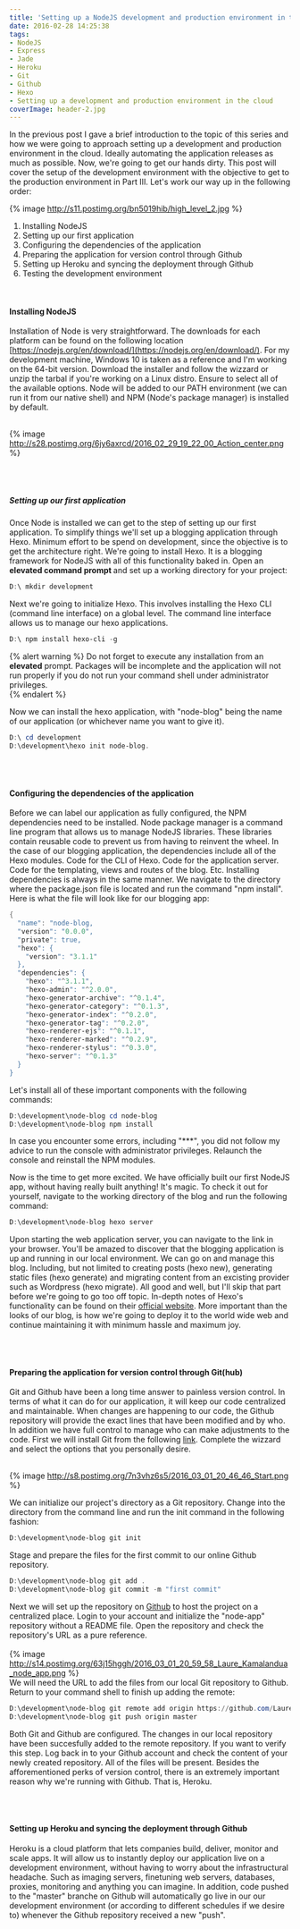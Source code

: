 ```yaml
---
title: 'Setting up a NodeJS development and production environment in the cloud. Part II'
date: 2016-02-28 14:25:38
tags:
- NodeJS
- Express
- Jade
- Heroku
- Git
- Github
- Hexo
- Setting up a development and production environment in the cloud
coverImage: header-2.jpg
---
```

In the previous post I gave a brief introduction to the topic of this series and how we were going to approach setting up a development and production environment in the cloud. Ideally automating the application releases as much as possible. Now, we're going to get our hands dirty. This post will cover the setup of the development environment with the objective to get to the production environment in Part III. <!-- more -->Let's work our way up in the following order:<br>

{% image http://s11.postimg.org/bn5019hib/high_level_2.jpg %}

1. Installing NodeJS 
2. Setting up our first application
3. Configuring the dependencies of the application
4. Preparing the application for version control through Github
5. Setting up Heroku and syncing the deployment through Github
6. Testing the development environment

<br>
<h4>Installing NodeJS</h4>

Installation of Node is very straightforward. The downloads for each platform can be found on the following location [https://nodejs.org/en/download/](https://nodejs.org/en/download/). For my development machine, Windows 10 is taken as a reference and I'm working on the 64-bit version. Download the installer and follow the wizzard or unzip the tarbal if you're working on a Linux distro. Ensure to select all of the available options. Node will be added to our PATH environment (we can run it from our native shell) and NPM (Node's package manager) is installed by default.<br><br>

{% image http://s28.postimg.org/6jy6axrcd/2016_02_29_19_22_00_Action_center.png %}

<br><br><h5>Setting up our first application</h5>

Once Node is installed we can get to the step of setting up our first application. To simplify things we'll set up a blogging application through Hexo. Minimum effort to be spend on development, since the objective is to get the architecture right. We're going to install Hexo. It is a blogging framework for NodeJS with all of this functionality baked in. Open an <b>elevated command prompt </b> and set up a working directory for your project:
``` powershell
D:\ mkdir development
```
Next we're going to initialize Hexo. This involves installing the Hexo CLI (command line interface) on a global level. The command line interface allows us to manage our hexo applications.

 ``` powershell
D:\ npm install hexo-cli -g
```
{% alert warning %}
Do not forget to execute any installation from an <b>elevated</b> prompt. Packages will be incomplete and the application will not run properly if you do not run your command shell under administrator privileges.<br>
{% endalert %}

Now we can install the hexo application, with "node-blog" being the name of our application (or whichever name you want to give it).
 ``` powershell
D:\ cd development
D:\development\hexo init node-blog. 
```

<br><br><h4>Configuring the dependencies of the application</h4>
Before we can label our application as fully configured, the NPM dependencies need to be installed. Node package manager is a command line program that allows us to manage NodeJS libraries. These libraries contain reusable code to prevent us from having to reinvent the wheel. In the case of our blogging application, the dependencies include all of the Hexo modules. Code for the CLI of Hexo. Code for the application server. Code for the templating, views and routes of the blog. Etc. Installing dependencies is always in the same manner. We navigate to the directory where the package.json file is located and run the command "npm install". Here is what the file will look like for our blogging app: 

``` powershell
{
  "name": "node-blog,
  "version": "0.0.0",
  "private": true,
  "hexo": {
    "version": "3.1.1"
  },
  "dependencies": {
    "hexo": "^3.1.1",
    "hexo-admin": "^2.0.0",
    "hexo-generator-archive": "^0.1.4",
    "hexo-generator-category": "^0.1.3",
    "hexo-generator-index": "^0.2.0",
    "hexo-generator-tag": "^0.2.0",
    "hexo-renderer-ejs": "^0.1.1",
    "hexo-renderer-marked": "^0.2.9",
    "hexo-renderer-stylus": "^0.3.0",
    "hexo-server": "^0.1.3"
  }
}

```

Let's install all of these important components with the following commands:

``` powershell
D:\development\node-blog cd node-blog
D:\development\node-blog npm install 
```

In case you encounter some errors, including "***", you did not follow my advice to run the console with administrator privileges. Relaunch the console and reinstall the NPM modules. 

Now is the time to get more excited. We have officially built our first NodeJS app, without having really built anything! It's magic. To check it out for yourself, navigate to the working directory of the blog and run the following command: 

``` powershell
D:\development\node-blog hexo server
```

Upon starting the web application server, you can navigate to the link in your browser. You'll be amazed to discover that the blogging application is up and running in our local environment. We can go on and manage this blog. Including, but not limited to creating posts (hexo new), generating static files (hexo generate) and migrating content from an excisting provider such as Wordpress (hexo migrate). All good and well, but I'll skip that part before we're going to go too off topic. In-depth notes of Hexo's functionality can be found on their [official website](https://hexo.io/docs/). More important than the looks of our blog, is how we're going to deploy it to the world wide web and continue maintaining it with minimum hassle and maximum joy.

<br><br><h4>Preparing the application for version control through Git(hub)</h4>

Git and Github have been a long time answer to painless version control. In terms of what it can do for our application, it will keep our code centralized and maintainable. When changes are happening to our code, the Github repository will provide the exact lines that have been modified and by who. In addition we have full control to manage who can make adjustments to the code. First we will install Git from the following [link](https://git-scm.com/downloads). Complete the wizzard and select the options that you personally desire.<br><br>

{% image http://s8.postimg.org/7n3vhz6s5/2016_03_01_20_46_46_Start.png %}

We can initialize our project's directory as a Git repository. Change into the directory from the command line and run the init command in the following fashion: 

``` powershell
D:\development\node-blog git init
```

Stage and prepare the files for the first commit to our online Github repository.
``` powershell
D:\development\node-blog git add .
D:\development\node-blog git commit -m "first commit"
```

Next we will set up the repository on [Github](http://github.com) to host the project on a centralized place. Login to your account and initialize the "node-app" repository without a README file. Open the repository and check the repository's URL as a pure reference.<br><br>
{% image http://s14.postimg.org/63j15hggh/2016_03_01_20_59_58_Laure_Kamalandua_node_app.png %}
<br>We will need the URL to add the files from our local Git repository to Github. Return to your command shell to finish up adding the remote:

``` powershell
D:\development\node-blog git remote add origin https://github.com/LaureKamalandua/node-app.git
D:\development\node-blog git push origin master
```
Both Git and Github are configured. The changes in our local repository have been succesfully added to the remote repository. If you want to verify this step. Log back in to your Github account and check the content of your newly created repository. All of the files will be present. Besides the afforementioned perks of version control, there is an extremely important reason why we're running with Github. That is, Heroku.

<br><br><h4>Setting up Heroku and syncing the deployment through Github</h4>

Heroku is a cloud platform that lets companies build, deliver, monitor and scale apps. It will allow us to instantly deploy our application live on a development environment, without having to worry about the infrastructural headache. Such as imaging servers, finetuning web servers, databases, proxies, monitoring and anything you can imagine. In addition, code pushed to the "master" branche on Github will automatically go live in our our development environment (or according to different schedules if we desire to) whenever the Github repository received a new "push".